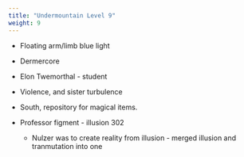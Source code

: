 ```yaml
---
title: "Undermountain Level 9"
weight: 9
---
```


- Floating arm/limb blue light

- Dermercore

- Elon Twemorthal - student
- Violence, and sister turbulence

- South, repository for magical items.

- Professor figment - illusion 302
  - Nulzer was to create reality from illusion - merged illusion and tranmutation into one
